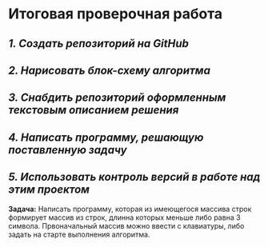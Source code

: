  
 # **Итоговая проверочная работа**
 ## *1. Создать репозиторий на GitHub*
 ## *2. Нарисовать блок-схему алгоритма*
 ## *3. Снабдить репозиторий оформленным текстовым описанием решения*
 ## *4. Написать программу, решающую поставленную задачу*
 ## *5. Использовать контроль версий в работе над этим проектом*
 **Задача:** Написать программу, которая из имеющегося массива строк формирует массив из строк, длинна которых меньше либо равна 3 символа. Првоначальный массив можно ввести с клавиатуры, либо задать на старте выполнения алгоритма.